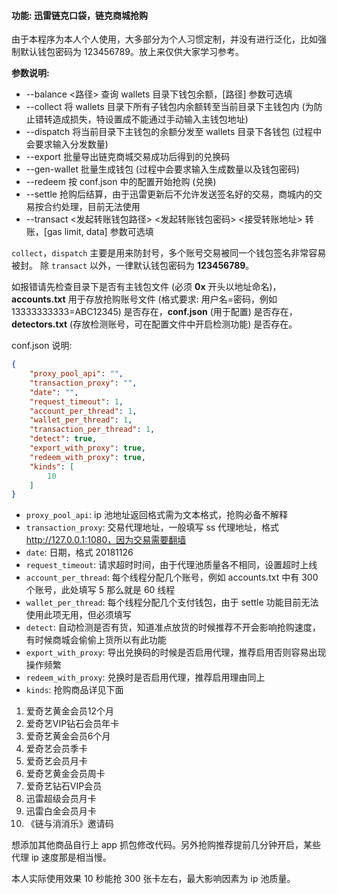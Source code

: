 #### 功能: 迅雷链克口袋，链克商城抢购

由于本程序为本人个人使用，大多部分为个人习惯定制，并没有进行泛化，比如强制默认钱包密码为 123456789。放上来仅供大家学习参考。

**参数说明:**

- --balance <路径> 查询 wallets 目录下钱包余额，[路径] 参数可选填
- --collect 将 wallets 目录下所有子钱包内余额转至当前目录下主钱包内 (为防止错转造成损失，特设置成不能通过手动输入主钱包地址)
- --dispatch 将当前目录下主钱包的余额分发至 wallets 目录下各钱包 (过程中会要求输入分发数量)
- --export 批量导出链克商城交易成功后得到的兑换码
- --gen-wallet 批量生成钱包 (过程中会要求输入生成数量以及钱包密码)
- --redeem 按 conf.json 中的配置开始抢购 (兑换)
- --settle 抢购后结算，由于迅雷更新后不允许发送签名好的交易，商城内的交易按合约处理，目前无法使用
- --transact <发起转账钱包路径> <发起转账钱包密码> <接受转账地址> <gas limit> <data> 转账，[gas limit, data] 参数可选填

`collect`，`dispatch` 主要是用来防封号，多个账号交易被同一个钱包签名非常容易被封。
除 `transact` 以外，一律默认钱包密码为 **123456789**。

如报错请先检查目录下是否有主钱包文件 (必须 **0x** 开头以地址命名)，**accounts.txt** 用于存放抢购账号文件 (格式要求: 用户名=密码，例如 13333333333=ABC12345) 是否存在，**conf.json** (用于配置) 是否存在，**detectors.txt** (存放检测账号，可在配置文件中开启检测功能) 是否存在。

conf.json 说明:

```json
{
    "proxy_pool_api": "",
    "transaction_proxy": "",
    "date": "",
    "request_timeout": 1,
    "account_per_thread": 1,
    "wallet_per_thread": 1,
    "transaction_per_thread": 1,
    "detect": true,
    "export_with_proxy": true,
    "redeem_with_proxy": true,
    "kinds": [
        10
    ]
}
```

- `proxy_pool_api`: ip 池地址返回格式需为文本格式，抢购必备不解释
- `transaction_proxy`: 交易代理地址，一般填写 ss 代理地址，格式 http://127.0.0.1:1080，因为交易需要翻墙
- `date`: 日期，格式 20181126
- `request_timeout`: 请求超时时间，由于代理池质量各不相同，设置超时上线
- `account_per_thread`: 每个线程分配几个账号，例如 accounts.txt 中有 300 个账号，此处填写 5 那么就是 60 线程
- `wallet_per_thread`: 每个线程分配几个支付钱包，由于 settle 功能目前无法使用此项无用，但必须填写
- `detect`: 自动检测是否有货，知道准点放货的时候推荐不开会影响抢购速度，有时候商城会偷偷上货所以有此功能
- `export_with_proxy`: 导出兑换码的时候是否启用代理，推荐启用否则容易出现操作频繁
- `redeem_with_proxy`: 兑换时是否启用代理，推荐启用理由同上
- `kinds`: 抢购商品详见下面

 1. 爱奇艺黄金会员12个月
 2. 爱奇艺VIP钻石会员年卡
 3. 爱奇艺黄金会员6个月
 4. 爱奇艺会员季卡
 5. 爱奇艺会员月卡
 6. 爱奇艺黄金会员周卡
 7. 爱奇艺钻石VIP会员
 8. 迅雷超级会员月卡
 9. 迅雷白金会员月卡
 10. 《链与消消乐》邀请码
 
 想添加其他商品自行上 app 抓包修改代码。另外抢购推荐提前几分钟开启，某些代理 ip 速度那是相当慢。
 
 本人实际使用效果 10 秒能抢 300 张卡左右，最大影响因素为 ip 池质量。